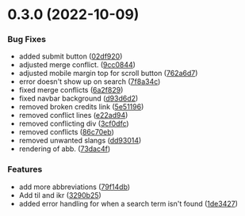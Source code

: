 # 0.3.0 (2022-10-09)


### Bug Fixes

* added submit button ([02df920](https://github.com/akebu6/Abbreve/commit/02df9204cd353cc16dcf636355e5d198d1e54e0b))
* adjusted merge conflict. ([9cc0844](https://github.com/akebu6/Abbreve/commit/9cc0844980140aee9f2a49c06cf7b93677becd59))
* adjusted mobile margin top for scroll button ([762a6d7](https://github.com/akebu6/Abbreve/commit/762a6d7012df32f7ceb2bf237ebd4edd5e1962f6))
* error doesn't show up on search ([7f8a34c](https://github.com/akebu6/Abbreve/commit/7f8a34c0955494defdb69494bc05dc534e41c89c))
* fixed merge conflicts ([6a2f829](https://github.com/akebu6/Abbreve/commit/6a2f829cb42c7bab01f27218b777d8f0fb4adc53))
* fixed navbar background ([d93d6d2](https://github.com/akebu6/Abbreve/commit/d93d6d27a568c001f178c5011c805fa0d2b18142))
* removed broken credits link ([5e51196](https://github.com/akebu6/Abbreve/commit/5e51196da3b473198b54b8a00950c6a6386dd6a9))
* removed conflict lines ([e22ad94](https://github.com/akebu6/Abbreve/commit/e22ad94c9398832060d8b582cb80ccb46ee701cc))
* removed conflicting div ([3cf0dfc](https://github.com/akebu6/Abbreve/commit/3cf0dfc6c865475c3aa7572d9280e7e315783ebe))
* removed conflicts ([86c70eb](https://github.com/akebu6/Abbreve/commit/86c70ebaa283dbd5aeefed239946f67d894f29d2))
* removed unwanted slangs ([dd93014](https://github.com/akebu6/Abbreve/commit/dd930148bd01427f9aa3bc3858d27b118d6443a4))
* rendering of abb. ([73dac4f](https://github.com/akebu6/Abbreve/commit/73dac4f24ee7eee21c1d8205940f6a2b78e66504))


### Features

* add more abbreviations ([79f14db](https://github.com/akebu6/Abbreve/commit/79f14db3ad37a6f1dc73be9b77f28e48b570a0fb))
* Add til and ikr ([3290b25](https://github.com/akebu6/Abbreve/commit/3290b251bd1450ca7b2e2834a8422b9f08b23493))
* added error handling for when a search term isn't found ([1de3427](https://github.com/akebu6/Abbreve/commit/1de34272020e34b4708fc853b0851d165c507a89))



